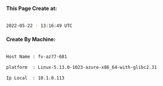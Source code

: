 
   
#### This Page Create at:

```bash

2022-05-22 - 13:16:49 UTC

```

#### Create By Machine:

```bash

Host Name : fv-az77-681

platform  : Linux-5.13.0-1023-azure-x86_64-with-glibc2.31

Ip Local  : 10.1.0.113

```

